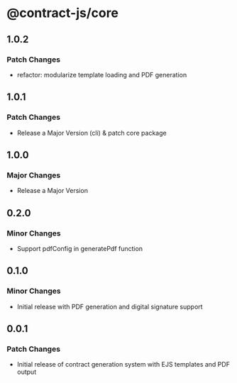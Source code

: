# @contract-js/core

## 1.0.2

### Patch Changes

- refactor: modularize template loading and PDF generation

## 1.0.1

### Patch Changes

- Release a Major Version (cli) & patch core package

## 1.0.0

### Major Changes

- Release a Major Version

## 0.2.0

### Minor Changes

- Support pdfConfig in generatePdf function

## 0.1.0

### Minor Changes

- Initial release with PDF generation and digital signature support

## 0.0.1

### Patch Changes

- Initial release of contract generation system with EJS templates and PDF output
